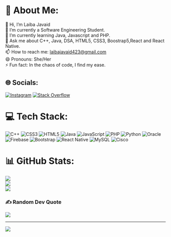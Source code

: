# 💫 About Me:
👋 Hi, I’m Laiba Javaid<br>👀 I’m currently a Software Engineering Student.<br>🌱 I’m currently learning Java, Javascript and PHP.<br>💬 Ask me about C++, Java, DSA, HTML5, CSS3, Boostrap5,React and React Native.<br>📫 How to reach me: laibajavaid423@gmail.com<br>😄 Pronouns: She/Her<br>⚡ Fun fact: In the chaos of code, I find my ease.


## 🌐 Socials:
[![Instagram](https://img.shields.io/badge/Instagram-%23E4405F.svg?logo=Instagram&logoColor=white)](https://instagram.com/_developerdiaries) [![Stack Overflow](https://img.shields.io/badge/-Stackoverflow-FE7A16?logo=stack-overflow&logoColor=white)](https://stackoverflow.com/users/21995595) 

# 💻 Tech Stack:
![C++](https://img.shields.io/badge/c++-%2300599C.svg?style=for-the-badge&logo=c%2B%2B&logoColor=white) ![CSS3](https://img.shields.io/badge/css3-%231572B6.svg?style=for-the-badge&logo=css3&logoColor=white) ![HTML5](https://img.shields.io/badge/html5-%23E34F26.svg?style=for-the-badge&logo=html5&logoColor=white) ![Java](https://img.shields.io/badge/java-%23ED8B00.svg?style=for-the-badge&logo=openjdk&logoColor=white) ![JavaScript](https://img.shields.io/badge/javascript-%23323330.svg?style=for-the-badge&logo=javascript&logoColor=%23F7DF1E) ![PHP](https://img.shields.io/badge/php-%23777BB4.svg?style=for-the-badge&logo=php&logoColor=white) ![Python](https://img.shields.io/badge/python-3670A0?style=for-the-badge&logo=python&logoColor=ffdd54) ![Oracle](https://img.shields.io/badge/Oracle-F80000?style=for-the-badge&logo=oracle&logoColor=white) ![Firebase](https://img.shields.io/badge/firebase-%23039BE5.svg?style=for-the-badge&logo=firebase) ![Bootstrap](https://img.shields.io/badge/bootstrap-%238511FA.svg?style=for-the-badge&logo=bootstrap&logoColor=white) ![React Native](https://img.shields.io/badge/react_native-%2320232a.svg?style=for-the-badge&logo=react&logoColor=%2361DAFB) ![MySQL](https://img.shields.io/badge/mysql-%2300000f.svg?style=for-the-badge&logo=mysql&logoColor=white) ![Cisco](https://img.shields.io/badge/cisco-%23049fd9.svg?style=for-the-badge&logo=cisco&logoColor=black)
# 📊 GitHub Stats:
![](https://github-readme-stats.vercel.app/api?username=laiba-javaid&theme=highcontrast&hide_border=false&include_all_commits=false&count_private=false)<br/>
![](https://github-readme-streak-stats.herokuapp.com/?user=laiba-javaid&theme=highcontrast&hide_border=false)<br/>
![](https://github-readme-stats.vercel.app/api/top-langs/?username=laiba-javaid&theme=highcontrast&hide_border=false&include_all_commits=false&count_private=false&layout=compact)

### ✍️ Random Dev Quote
![](https://quotes-github-readme.vercel.app/api?type=horizontal&theme=radical)

---
[![](https://visitcount.itsvg.in/api?id=laiba-javaid&icon=0&color=0)](https://visitcount.itsvg.in)

<!-- Proudly created with GPRM ( https://gprm.itsvg.in ) -->
